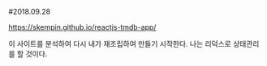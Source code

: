 #2018.09.28

https://skempin.github.io/reactjs-tmdb-app/

이 사이트를 분석하여 다시 내가 재조립하여 만들기 시작한다.
나는 리덕스로 상태관리를 할 것이다.
